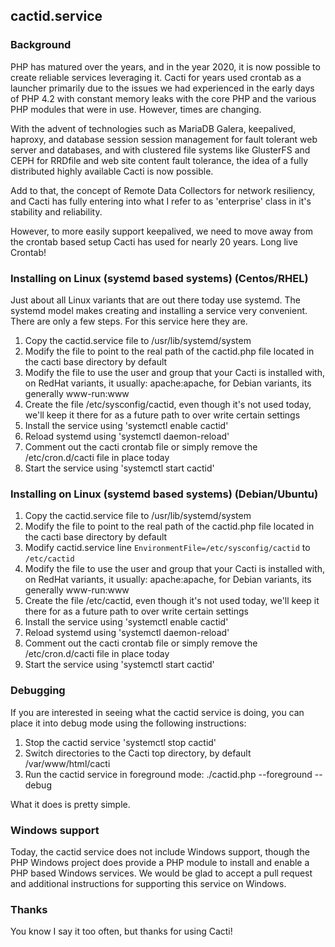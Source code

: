 ## cactid.service

### Background

PHP has matured over the years, and in the year 2020, it is now possible to 
create reliable services leveraging it.  Cacti for years used crontab as a 
launcher primarily due to the issues we had experienced in the early days of 
PHP 4.2 with constant memory leaks with the core PHP and the various PHP 
modules that were in use.  However, times are changing.

With the advent of technologies such as MariaDB Galera, keepalived, haproxy, 
and database session session management for fault tolerant web server and 
databases, and with clustered file systems like GlusterFS and CEPH for 
RRDfile and web site content fault tolerance, the idea of a fully 
distributed highly available Cacti is now possible.

Add to that, the concept of Remote Data Collectors for network resiliency, 
and Cacti has fully entering into what I refer to as 'enterprise' class in
it's stability and reliability.

However, to more easily support keepalived, we need to move away from the 
crontab based setup Cacti has used for nearly 20 years.  Long live Crontab!

### Installing on Linux (systemd based systems) (Centos/RHEL)

Just about all Linux variants that are out there today use systemd.  The
systemd model makes creating and installing a service very convenient.
There are only a few steps.  For this service here they are.

1. Copy the cactid.service file to /usr/lib/systemd/system
2. Modify the file to point to the real path of the cactid.php file located
   in the cacti base directory by default
3. Modify the file to use the user and group that your Cacti is installed
   with, on RedHat variants, it usually: apache:apache, for Debian variants,
   its generally www-run:www
4. Create the file /etc/sysconfig/cactid, even though it's not used today,
   we'll keep it there for as a future path to over write certain settings
5. Install the service using 'systemctl enable cactid'
6. Reload systemd using 'systemctl daemon-reload'
7. Comment out the cacti crontab file or simply remove the /etc/cron.d/cacti
   file in place today
8. Start the service using 'systemctl start cactid'

### Installing on Linux (systemd based systems) (Debian/Ubuntu)

1. Copy the cactid.service file to /usr/lib/systemd/system
2. Modify the file to point to the real path of the cactid.php file located
   in the cacti base directory by default
3. Modify cactid.service line  ```EnvironmentFile=/etc/sysconfig/cactid``` to ```/etc/cactid```
3. Modify the file to use the user and group that your Cacti is installed
   with, on RedHat variants, it usually: apache:apache, for Debian variants,
   its generally www-run:www
4. Create the file /etc/cactid, even though it's not used today,
   we'll keep it there for as a future path to over write certain settings
5. Install the service using 'systemctl enable cactid'
6. Reload systemd using 'systemctl daemon-reload'
7. Comment out the cacti crontab file or simply remove the /etc/cron.d/cacti
   file in place today
8. Start the service using 'systemctl start cactid'

### Debugging

If you are interested in seeing what the cactid service is doing, you can
place it into debug mode using the following instructions:

1. Stop the cactid service 'systemctl stop cactid'
2. Switch directories to the Cacti top directory, by default /var/www/html/cacti
3. Run the cactid service in foreground mode: ./cactid.php --foreground --debug

What it does is pretty simple.

### Windows support

Today, the cactid service does not include Windows support, though the
PHP Windows project does provide a PHP module to install and enable a PHP
based Windows services.  We would be glad to accept a pull request and
additional instructions for supporting this service on Windows.

### Thanks

You know I say it too often, but thanks for using Cacti!
